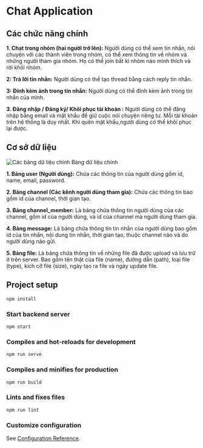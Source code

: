 # Chat Application

## Các chức năng chính
**1. Chat trong nhóm (hai người trở lên):** Người dùng có thể xem tin nhắn, nói chuyện với các thành viên trong nhóm, có thể xem thông tin về nhóm và những người tham gia nhóm. Họ có thể join bất kì nhóm nào mình thích và rời khỏi nhóm.

**2: Trả lời tin nhắn:** Người dùng có thể tạo thread bằng cách reply tin nhắn.

**3: Đính kèm ảnh trong tin nhắn:** Người dùng có thể đính kèm ảnh trong tin nhắn của mình.

**3. Đăng nhập / Đăng ký/ Khôi phục tài khoản :** Người dùng có thể đăng nhập bằng email và mật khẩu để giữ cuộc nói chuyện riêng tư. Mỗi tài khoản trên hệ thống là duy nhất. Khi quên mật khẩu,người dùng có thể khôi phục lại được.

## Cơ sở dữ liệu
![Các bảng dữ liệu chính](https://i.imgur.com/6Wae8Oa.png)
Bảng dữ liệu chính

**1. Bảng user (Người dùng):** Chứa các thông tin của người dùng gồm id, name, email, password.

**2. Bảng channel (Các kênh người dùng tham gia):** Chứa các thông tin bao gồm id của channel, thời gian tạo.

**3. Bảng channel_member:** Là bảng chứa thông tin người dùng của các channel, gồm id của người dùng, và id của channel mà người dùng tham gia.

**4. Bảng message:** Là bảng chứa thông tin tin nhắn của người dùng bao gồm id của tin nhắn, nội dung tin nhắn, thời gian tạo, thuộc channel nào và do người dùng nào gửi.

**5. Bảng file:** Là bảng chứa thông tin về những file đã được upload và lưu trữ ở trên server. Bao gồm tên thật của file (name), đường dẫn (path), loại file (type), kích cỡ file (size), ngày tạo ra file và ngày update file.

## Project setup
```
npm install
```

### Start backend server
```
npm start
```
### Compiles and hot-reloads for development
```
npm run serve
```

### Compiles and minifies for production
```
npm run build
```

### Lints and fixes files
```
npm run lint
```

### Customize configuration
See [Configuration Reference](https://cli.vuejs.org/config/).

